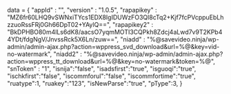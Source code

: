 <span id = 'versionData'>data = {
  "appId" : "",
  "version" : "1.0.5",
  "rapapikey" : "MZ6fr60LHQ9vSWNxiTYcs1EDX8IgIDUWzFO3Ql8cTq2+Kjf7fcPVcppuEbLhzzuoRssFRj0Gh66DpT02+YAylQ==",
  "rapapikey2" : "BkDPHBO80m4lLs6dK8/aacsO7yqmMOTI3CQPkh8Zdcj4aLwd7v9T2KPb44YDt/fdgNgV/JnvssRck5X6Ln/zuw==",
  "niadd" : "%@savevideo.ninja/wp-admin/admin-ajax.php?action=wppress_svd_download&url=%@&key=vid-no-watermark",
  "niadd2" : "%@savevideo.ninja/wp-admin/admin-ajax.php?action=wppress_tt_download&url=%@&key=no-watermark&token=%@",
  "snToken" : "1",
  "isnija":"false",
  "isadsfirst":"true",
  "isguoqi":"true",
  "ischkfirst":"false",
  "iscommforul":"false",
  "iscommfortime":"true",
  "ruatype":1,
  "ruakey":"123",
  "isNewParse":"true",
  "pType":3,
}</span>
